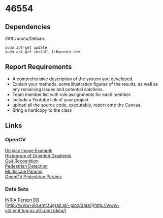 # 46554

## Dependencies
###Ubuntu/Debian:
```
sudo apt-get update
sudo apt-get install libopencv-dev
```
## Report Requirements
- A comprehensive description of the system you developed.
- Explain your methods, some illustration figures of the results, as well as any remaining issues and potential solutions.
- Team member list with role assignments for each member.
- Include a Youtube link of your project
- upload all the source code, executable, report onto the Canvas.
- Bring a hardcopy to the class

## Links
### OpenCV
[Display Image Example](https://docs.opencv.org/2.4/doc/tutorials/introduction/display_image/display_image.html)  
[Histogram of Oriented Gradients](https://www.learnopencv.com/histogram-of-oriented-gradients/)  
[Gait Recognition](https://mediatum.ub.tum.de/doc/1304824/1304824.pdf)  
[Pedestrian Detection](https://www.pyimagesearch.com/2015/11/09/pedestrian-detection-opencv/)   
[Multiscale Params](https://stackoverflow.com/questions/20801015/recommended-values-for-opencv-detectmultiscale-parameters)   
[OpenCV Pedestrian Params](https://stackoverflow.com/questions/26607418/improving-accuracy-opencv-hog-people-detector)

### Data Sets
[INRIA Person DB](http://pascal.inrialpes.fr/data/human/)   
[http://www-old.emt.tugraz.at/~pinz/data/](http://www-old.emt.tugraz.at/~pinz/data/)
